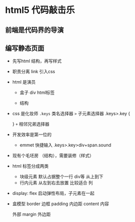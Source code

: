 # html5 代码敲击乐

## 前端是代码界的导演


## 编写静态页面
- 先写html 结构，再写样式
- 职责分离
  link 引入css
- html 是演员
  - 盒子
    div
    html标签

  - 结构

- css 是化妆师
  `.keys` 类名选择器
  `>` 子元素选择器
  .keys>.key {

  }
  `+` 相邻兄弟选择器
- 开发效率是第一位的
  - emmet 快捷输入
  .keys>.key>div+span.sound

- 现有个毛坯房 （结构），需要装修（样式）

- html 标签分成两类
  - 块级元素 默认占据整个一行  div等 从上到下
  - 行内元素 从左到右去放置 比较适合 列 

- display: flex  启动弹性布局，子元素在一起

- 盒模型
  border 边框
  padding 内边距
  content 内容

  外部 margin 外边距


